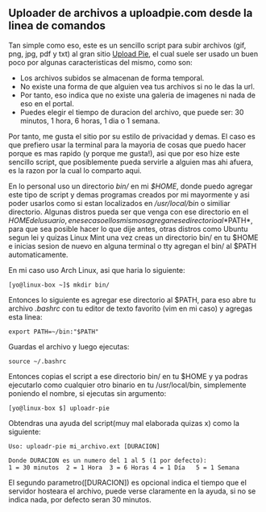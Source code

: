 Uploader de archivos a uploadpie.com desde la linea de comandos
---------------------------------------------------------------

Tan simple como eso, este es un sencillo script para subir archivos
(gif, png, jpg, pdf y txt) al gran sitio [Upload Pie](http://uploadpie.com/),
el cual suele ser usado un buen poco por algunas caracteristicas del
mismo, como son:
+ Los archivos subidos se almacenan de forma temporal.
+ No existe una forma de que alguien vea tus archivos si no le das la url.
+ Por tanto, eso indica que no existe una galeria de imagenes ni nada de eso en el portal.
+ Puedes elegir el tiempo de duracion del archivo, que puede ser: 30 minutos, 1 hora, 6 horas,
1 dia o 1 semana.

Por tanto, me gusta el sitio por su estilo de privacidad y demas. El caso es que
prefiero usar la terminal para la mayoria de cosas que puedo hacer porque es mas
rapido (y porque me gusta!), asi que por eso hize este sencillo script, que posiblemente
pueda servirle a alguien mas ahi afuera, es la razon por la cual lo comparto aqui.

En lo personal uso un directorio *bin/* en mi *$HOME*, donde puedo agregar este tipo de script
y demas programas creados por mi mayormente y asi poder usarlos como si estan localizados
en */usr/local/bin* o similiar directorio. Algunas distros pueda ser que venga con ese directorio
en el $HOME del usuario, en ese caso ellos mismos agregan ese directorio al *$PATH*, para que 
sea posible hacer lo que dije antes, otras distros como Ubuntu segun lei y quizas Linux Mint
una vez creas un directorio bin/ en tu $HOME e inicias sesion de nuevo en alguna terminal
o tty agregan el bin/ al $PATH automaticamente.

En mi caso uso Arch Linux, asi que haria lo siguiente:

	[yo@linux-box ~]$ mkdir bin/
	
Entonces lo siguiente es agregar ese directorio al $PATH, para eso abre tu archivo *.bashrc*
con tu editor de texto favorito (vim en mi caso) y agregas esta linea:

	export PATH=~/bin:"$PATH"

Guardas el archivo y luego ejecutas:

	source ~/.bashrc

Entonces copias el script a ese directorio bin/ en tu $HOME y ya podras ejecutarlo como
 cualquier otro binario en tu /usr/local/bin, simplemente poniendo el nombre, si ejecutas
sin argumento:

	[yo@linux-box $] uploadr-pie

Obtendras una ayuda del script(muy mal elaborada quizas x) como la siguiente:

	Uso: uploadr-pie mi_archivo.ext [DURACION]

	Donde DURACION es un numero del 1 al 5 (1 por defecto):
	1 = 30 minutos	2 = 1 Hora	3 = 6 Horas	4 = 1 Día	5 = 1 Semana

El segundo parametro([DURACION]) es opcional indica el tiempo que el servidor hosteara el archivo,
puede verse claramente en la ayuda, si no se indica nada, por defecto seran 30 minutos.


